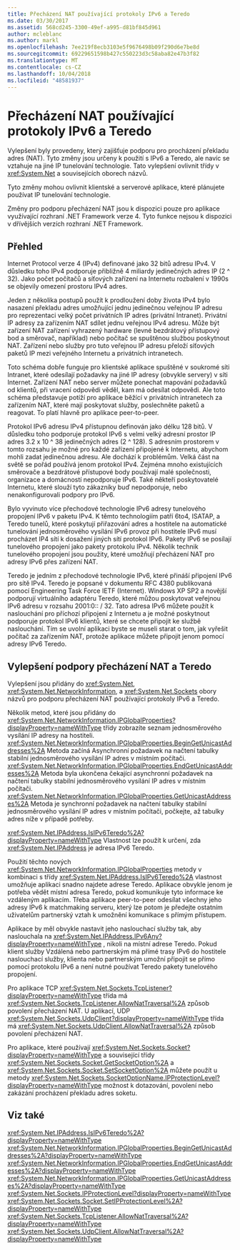 ```yaml
---
title: Přecházení NAT používající protokoly IPv6 a Teredo
ms.date: 03/30/2017
ms.assetid: 568cd245-3300-49ef-a995-d81bf845d961
author: mcleblanc
ms.author: markl
ms.openlocfilehash: 7ee219f8ecb3103e5f9676498b09f290d6e7be8d
ms.sourcegitcommit: 69229651598b427c550223d3c58aba82e47b3f82
ms.translationtype: MT
ms.contentlocale: cs-CZ
ms.lasthandoff: 10/04/2018
ms.locfileid: "48581937"
---
```

# <a name="nat-traversal-using-ipv6-and-teredo"></a>Přecházení NAT používající protokoly IPv6 a Teredo
Vylepšení byly provedeny, který zajišťuje podporu pro procházení překladu adres (NAT). Tyto změny jsou určeny k použití s IPv6 a Teredo, ale navíc se vztahuje na jiné IP tunelování technologie. Tato vylepšení ovlivnit třídy v <xref:System.Net> a souvisejících oborech názvů.  
  
 Tyto změny mohou ovlivnit klientské a serverové aplikace, které plánujete používat IP tunelování technologie.  
  
 Změny pro podporu přecházení NAT jsou k dispozici pouze pro aplikace využívající rozhraní .NET Framework verze 4. Tyto funkce nejsou k dispozici v dřívějších verzích rozhraní .NET Framework.  
  
## <a name="overview"></a>Přehled  
 Internet Protocol verze 4 (IPv4) definované jako 32 bitů adresu IPv4. V důsledku toho IPv4 podporuje přibližně 4 miliardy jedinečných adres IP (2 ^ 32). Jako počet počítačů a síťových zařízení na Internetu rozbalení v 1990s se objevily omezení prostoru IPv4 adres.  
  
 Jeden z několika postupů použít k prodloužení doby života IPv4 bylo nasazení překladu adres umožňující jednu jedinečnou veřejnou IP adresu pro reprezentaci velký počet privátních IP adres (privátní Intranet). Privátní IP adresy za zařízením NAT sdílet jednu veřejnou IPv4 adresu. Může být zařízení NAT zařízení vyhrazený hardware (levné bezdrátový přístupový bod a směrovač, například) nebo počítač se spuštěnou službou poskytnout NAT. Zařízení nebo služby pro tuto veřejnou IP adresu přeloží síťových paketů IP mezi veřejného Internetu a privátních intranetech.  
  
 Toto schéma dobře funguje pro klientské aplikace spuštěné v soukromé síti Intranet, které odesílají požadavky na jiné IP adresy (obvykle servery) v síti Internet. Zařízení NAT nebo server můžete ponechat mapování požadavků od klientů, při vracení odpovědi věděl, kam má odesílat odpovědi. Ale toto schéma představuje potíží pro aplikace běžící v privátních intranetech za zařízením NAT, které mají poskytovat služby, poslechněte paketů a reagovat. To platí hlavně pro aplikace peer-to-peer.  
  
 Protokol IPv6 adresu IPv4 přístupnou definován jako délku 128 bitů. V důsledku toho podporuje protokol IPv6 s velmi velký adresní prostor IP adres 3.2 x 10 ^ 38 jedinečných adres (2 ^ 128). S adresním prostorem v tomto rozsahu je možné pro každé zařízení připojené k Internetu, abychom mohli zadat jedinečnou adresu. Ale dochází k problémům. Velká část na světě se pořád používá jenom protokol IPv4. Zejména mnoho existujících směrovače a bezdrátové přístupové body používají malé společnosti, organizace a domácností nepodporuje IPv6. Také někteří poskytovatelé Internetu, které slouží tyto zákazníky buď nepodporuje, nebo nenakonfigurovali podpory pro IPv6.  
  
 Bylo vyvinuto více přechodové technologie IPv6 adresy tunelového propojení IPv6 v paketu IPv4. K těmto technologiím patří 6to4, ISATAP, a Teredo tunelů, které poskytují přiřazování adres a hostitele na automatické tunelování jednosměrového vysílání IPv6 provoz při hostitele IPv6 musí procházet IP4 sítí k dosažení jiných sítí protokol IPv6. Pakety IPv6 se posílají tunelového propojení jako pakety protokolu IPv4. Několik technik tunelového propojení jsou použity, které umožňují přecházení NAT pro adresy IPv6 přes zařízení NAT.  
  
 Teredo je jedním z přechodové technologie IPv6, které přináší připojení IPv6 pro sítě IPv4. Teredo je popsané v dokumentu RFC 4380 publikovaná pomocí Engineering Task Force IETF (Internet). Windows XP SP2 a novější podporují virtuálního adaptéru Teredo, které můžou poskytovat veřejnou IPv6 adresu v rozsahu 2001:0:: / 32. Tato adresa IPv6 můžete použít k naslouchání pro příchozí připojení z Internetu a je možné poskytnout podporuje protokol IPv6 klientů, které se chcete připojit ke službě naslouchání. Tím se uvolní aplikaci byste se museli starat o tom, jak vyřešit počítač za zařízením NAT, protože aplikace můžete připojit jenom pomocí adresy IPv6 Teredo.  
  
## <a name="enhancements-to-support-nat-traversal-and-teredo"></a>Vylepšení podpory přecházení NAT a Teredo  
 Vylepšení jsou přidány do <xref:System.Net>, <xref:System.Net.NetworkInformation>, a <xref:System.Net.Sockets> obory názvů pro podporu přecházení NAT používající protokoly IPv6 a Teredo.  
  
 Několik metod, které jsou přidány do <xref:System.Net.NetworkInformation.IPGlobalProperties?displayProperty=nameWithType> třídy zobrazíte seznam jednosměrového vysílání IP adresy na hostiteli. <xref:System.Net.NetworkInformation.IPGlobalProperties.BeginGetUnicastAddresses%2A> Metoda začíná Asynchronní požadavek na načtení tabulky stabilní jednosměrového vysílání IP adres v místním počítači. <xref:System.Net.NetworkInformation.IPGlobalProperties.EndGetUnicastAddresses%2A> Metoda byla ukončena čekající asynchronní požadavek na načtení tabulky stabilní jednosměrového vysílání IP adres v místním počítači. <xref:System.Net.NetworkInformation.IPGlobalProperties.GetUnicastAddresses%2A> Metoda je synchronní požadavek na načtení tabulky stabilní jednosměrového vysílání IP adres v místním počítači, počkejte, až tabulky adres níže v případě potřeby.  
  
 <xref:System.Net.IPAddress.IsIPv6Teredo%2A?displayProperty=nameWithType> Vlastnost lze použít k určení, zda <xref:System.Net.IPAddress> je adresa IPv6 Teredo.  
  
 Použití těchto nových <xref:System.Net.NetworkInformation.IPGlobalProperties> metody v kombinaci s třídy <xref:System.Net.IPAddress.IsIPv6Teredo%2A> vlastnost umožňuje aplikaci snadno najdete adrese Teredo. Aplikace obvykle jenom je potřeba vědět místní adresa Teredo, pokud komunikuje tyto informace ke vzdáleným aplikacím. Třeba aplikace peer-to-peer odesílat všechny jeho adresy IPv6 k matchmaking serveru, který lze potom je předejte ostatním uživatelům partnerský vztah k umožnění komunikace s přímým přístupem.  
  
 Aplikace by měl obvykle nastavit jeho naslouchací služby tak, aby naslouchala na <xref:System.Net.IPAddress.IPv6Any?displayProperty=nameWithType> , nikoli na místní adrese Teredo. Pokud klient služby Vzdálená nebo partnerským má přímé trasy IPv6 do hostitele naslouchací služby, klienta nebo partnerským umožní připojit se přímo pomocí protokolu IPv6 a není nutné používat Teredo pakety tunelového propojení.  
  
 Pro aplikace TCP <xref:System.Net.Sockets.TcpListener?displayProperty=nameWithType> třída má <xref:System.Net.Sockets.TcpListener.AllowNatTraversal%2A> způsob povolení přecházení NAT. U aplikací, UDP <xref:System.Net.Sockets.UdpClient?displayProperty=nameWithType> třída má <xref:System.Net.Sockets.UdpClient.AllowNatTraversal%2A> způsob povolení přecházení NAT.  
  
 Pro aplikace, které používají <xref:System.Net.Sockets.Socket?displayProperty=nameWithType> a související třídy <xref:System.Net.Sockets.Socket.GetSocketOption%2A> a <xref:System.Net.Sockets.Socket.SetSocketOption%2A> můžete použít u metody <xref:System.Net.Sockets.SocketOptionName.IPProtectionLevel?displayProperty=nameWithType> možnost k dotazování, povolení nebo zakázání procházení překladu adres soketu.  
  
## <a name="see-also"></a>Viz také  
 <xref:System.Net.IPAddress.IsIPv6Teredo%2A?displayProperty=nameWithType>  
 <xref:System.Net.NetworkInformation.IPGlobalProperties.BeginGetUnicastAddresses%2A?displayProperty=nameWithType>  
 <xref:System.Net.NetworkInformation.IPGlobalProperties.EndGetUnicastAddresses%2A?displayProperty=nameWithType>  
 <xref:System.Net.NetworkInformation.IPGlobalProperties.GetUnicastAddresses%2A?displayProperty=nameWithType>  
 <xref:System.Net.Sockets.IPProtectionLevel?displayProperty=nameWithType>  
 <xref:System.Net.Sockets.Socket.SetIPProtectionLevel%2A?displayProperty=nameWithType>  
 <xref:System.Net.Sockets.TcpListener.AllowNatTraversal%2A?displayProperty=nameWithType>  
 <xref:System.Net.Sockets.UdpClient.AllowNatTraversal%2A?displayProperty=nameWithType>
